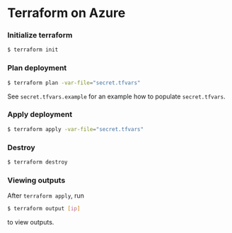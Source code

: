 # Terraform on Azure

### Initialize terraform

```bash
$ terraform init
```

### Plan deployment

```bash
$ terraform plan -var-file="secret.tfvars"
```
See `secret.tfvars.example` for an example how to populate `secret.tfvars`.

### Apply deployment

```bash
$ terraform apply -var-file="secret.tfvars"
```

### Destroy

```bash
$ terraform destroy
```

### Viewing outputs

After `terraform apply`, run

```bash
$ terraform output [ip]
```

to view outputs.
